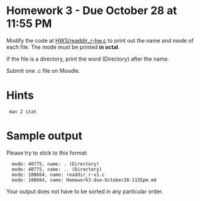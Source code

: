 # Homework 3 - Due October 28 at 11:55 PM

Modify the code at [HW3/readdir_r-hw.c](https://github.com/johnwfinigan/CSCI2467-Fall2015/blob/master/homeworks-labs/HW3/readdir_r-hw.c) 
to print out the name and mode of each file. The mode must be printed **in octal**.

If the file is a directory, print the word (Directory) after the name.

Submit one .c file on Moodle.

# Hints

     man 2 stat

# Sample output

Please try to stick to this format:

      mode: 40775, name: . (Directory)
      mode: 40775, name: .. (Directory)
      mode: 100664, name: readdir_r-v1.c 
      mode: 100664, name: Homework3-due-October28-1155pm.md

Your output does not have to be sorted in any particular order.
